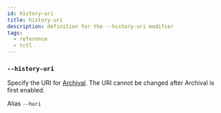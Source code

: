 ```yaml
---
id: history-uri
title: history-uri
description: definition for the --history-uri modifier
tags:
  - reference
  - tctl
---
```


### `--history-uri`

Specify the URI for [Archival](/concepts/what-is-archival).
The URI cannot be changed after Archival is first enabled.

Alias `--huri`
